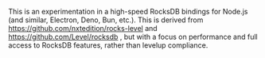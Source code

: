 This is an experimentation in a high-speed RocksDB bindings for Node.js (and similar, Electron, Deno, Bun, etc.).
This is derived from https://github.com/nxtedition/rocks-level and https://github.com/Level/rocksdb , but with a focus on performance and full access to RocksDB features, rather than levelup compliance. 